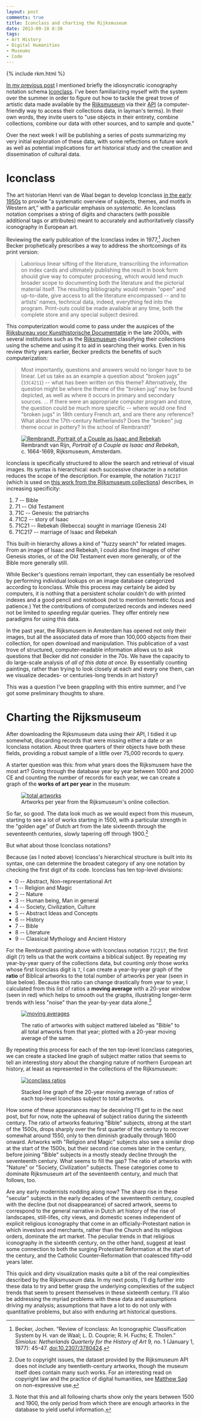 ```yaml
---
layout: post
comments: true
title: Iconclass and charting the Rijksmuseum
date: 2013-09-18 8:30
tags:
- Art History
- Digital Humanities
- Museums
- Code
---
```


{% include rkm.html %}

[In my previous post](/2013/08/26/image-search-for-ukiyo-e.html) I mentioned briefly the idiosyncratic iconography notation schema [Iconclass](http://iconclass.nl). I've been familiarizing myself with the system over the summer in order to figure out how to tackle the great trove of artistic data made available by the [Rijksmuseum](http://rijksmuseum.nl) via their [API](https://www.rijksmuseum.nl/en/api/instructions-for-use) (a computer-friendly way to access their collections data, in layman's terms). In their own words, they invite users to "use objects in their entirety, combine collections, combine our data with other sources, and to sample and quote."

Over the next week I will be publishing a series of posts summarizing my very initial exploration of these data, with some reflections on future work as well as potential implications for art historical study and the creation and dissemination of cultural data.

# Iconclass

The art historian Henri van de Waal began to develop Iconclass [in the early 1950s](http://iconclass.nl/about-iconclass/history-of-iconclass) to provide "a systematic overview of subjects, themes, and motifs in Western art," with a particular emphasis on *systematic*. An Iconclass notation comprises a string of digits and characters (with possible additional tags or attributes) meant to accurately and authoritatively classify iconography in European art.

Reviewing the early publication of the Iconclass index in 1977,[^becker] Jochen Becker prophetically prescribes a way to address the shortcomings of its print version:

> Laborious linear sifting of the literature, transcribing the information on index cards and ultimately publishing the result in book form should give way to computer processing, which would lend much broader scope to documenting both the literature and the pictorial material itself. The resulting bibliography would remain "open" and up-to-date, give access to all the literature encompassed -- and to artists' names, technical data, indeed, everything fed into the program. Print-outs could be made available at any time, both the complete store and any special subject desired.

[^becker]: Becker, Jochen. “Review of Iconclass: An Iconographic Classification System by H. van de Waal; L. D. Couprie; R. H. Fuchs; E. Tholen.” *Simiolus: Netherlands Quarterly for the History of Art* 9, no. 1 (January 1, 1977): 45–47. [doi:10.2307/3780424](http://dx.doi.org/10.2307/3780424).

This computerization would come to pass under the auspices of the [Rijksbureau voor Kunsthistorische Documentatie](http://www.rkd.nl) in the late 2000s, with several institutions such as the [Rijksmuseum](http://rijksmuseum.nl) classifying their collections using the scheme and using it to aid in searching their works. Even in his review thirty years earlier, Becker predicts the benefits of such computerization:
	
> Most importantly, questions and answers would no longer have to be linear. Let us take as an example a question about "broken jugs" (`33C4211`) -- what has been written on this theme? Alternatively, the question might be where the theme of the "broken jug" may be found depicted, as well as where it occurs in primary and secondary sources. ... If there were an appropriate computer program and store, the question could be much more specific -- where would one find "broken jugs" in 18th century French art, and are there any reference? What about the 17th-century Netherlands? Does the "broken" jug theme occur in pottery? In the school of Rembrandt?

<figure>
<a href="http://www.rijksmuseum.nl/media/assets/SK-C-216"><img src="/assets/images-display/rembrandt_isaac_rebekah.png" alt="Rembrandt, Portrait of a Couple as Isaac and Rebekah"/></a>
<figcaption>Rembrandt van Rijn, <i>Portrait of a Couple as Isaac and Rebekah</i>, c. 1664-1669, Rijksmuseum, Amsterdam.</figcaption>
</figure>

Iconclass is specifically structured to allow the search and retrieval of visual images. Its syntax is hierarchical: each successive character in a notation reduces the scope of the description. For example, the notation `71C217` (which is used on [this work from the Rijksmuseum collections](https://www.rijksmuseum.nl/nl/collectie/SK-C-216)) describes, in increasing specificity:

1. 7 -- Bible
2. 71 -- Old Testament
3. 71C -- Genesis: the patriarchs
4. 71C2 -- story of Isaac
5. 71C21 -- Rebekah (Rebecca) sought in marriage (Genesis 24)
6. 71C217 -- marriage of Isaac and Rebekah

This built-in hierarchy allows a kind of "fuzzy search" for related images. From an image of Isaac and Rebekah, I could also find images of other Genesis stories, or of the Old Testament even more generally, or of the Bible more generally still.

While Becker's questions remain important, they can essentially be resolved by performing individual lookups on an image database categorized according to Iconclass. While this process may certainly be aided by computers, it is nothing that a persistent scholar couldn't do with printed indexes and a good pencil and notebook (not to mention hermetic focus and patience.) Yet the contributions of computerized records and indexes need not be limited to *speeding* regular queries. They offer entirely new paradigms for using this data. 

In the past year, the Rijksmusem in Amsterdam has opened not only their images, but all the associated data of more than 100,000 objects from their collection, for open download and manipulation. This publication of a vast trove of structured, computer-readable information allows us to ask questions that Becker did not consider in the 70s. We have the capacity to do large-scale analysis of *all of this data at once*. By essentially counting paintings, rather than trying to look closely at each and every one them, can we visualize decades- or centuries-long trends in art history?

This was a question I've been grappling with this entire summer, and I've got some preliminary thoughts to share.

# Charting the Rijksmuseum

After downloading the Rijksmuseum data using their API, I tidied it up somewhat, discarding records that were missing either a date or an Iconclass notation. About three quarters of their objects have both these fields, providing a robust sample of a little over 75,000 records to query.

A starter question was this: from what years does the Rijksmusem have the most art? Going through the database year by year between 1000 and 2000 CE and counting the number of records for each year, we can create a graph of the **works of art per year** in the museum:

<figure>
<a href="/assets/images-display/rijksmuseum_totals_graph.svg"><img src="/assets/images-display/rijksmuseum_totals_graph.svg" alt="total artworks" /></a>
<figcaption>Artworks per year from the Rijksmuseum's online collection.</figcaption>
</figure>

So far, so good. The data look much as we would expect from this museum, starting to see a lot of works starting in 1500, with a particular strength in the "golden age" of Dutch art from the late sixteenth through the seventeenth centuries, slowly tapering off through 1900.[^20th]

But what about those Iconclass notations?

Because (as I noted above) Iconclass's hierarchical structure is built into its syntax, one can determine the broadest category of any one notation by checking the first digit of its code. Iconclass has ten top-level divisions:

- 0 -- Abstract, Non-representational Art
- 1 -- Religion and Magic
- 2 -- Nature
- 3 -- Human being, Man in general
- 4 -- Society, Civilization, Culture
- 5 -- Abstract Ideas and Concepts
- 6 -- History
- 7 -- Bible
- 8 -- Literature
- 9 -- Classical Mythology and Ancient History

For the Rembrandt painting above with Iconclass notation `71C217`, the first digit (`7`) tells us that the work contains a biblical subject. By repeating my year-by-year query of the collections data, but counting *only* those works whose first Iconclass digit is `7`, I can create a year-by-year graph of the **ratio** of Biblical artworks to the total number of artworks per year (seen in blue below). Because this ratio can change drastically from year to year, I calculated from this list of ratios a **moving average** with a 20-year window (seen in red) which helps to smooth out the graphs, illustrating longer-term trends with less "noise" than the year-by-year data alone.[^scope]

<figure>
<p><a href="/assets/images-display/moving_average_example.svg"><img src="/assets/images-display/moving_average_example.svg" alt="moving averages" /></a></p>
<figcaption>The ratio of artworks with subject mattered labeled as "Bible" to all total artworks from that year; plotted with a 20-year moving average of the same.</figcaption>
</figure>

By repeating this process for each of the ten top-level Iconclass categories, we can create a stacked line graph of subject matter ratios that seems to tell an interesting story about the changing nature of northern European art history, at least as represented in the collections of the Rijksmuseum:

<figure>
<p><a href="/assets/images/rijksmuseum_iconclass_graph.png"><img src="/assets/images-display/rijksmuseum_iconclass_graph.png" alt="iconclass ratios" /></a></p>
<figcaption>Stacked line graph of the 20-year moving average of ratios of each top-level Iconclass subject to total artworks.</figcaption>
</figure>

How some of these appearances may be deceiving I'll get to in the next post, but for now, note the upheaval of subject ratios during the sixteenth century. The ratio of artworks featuring "Bible" subjects, strong at the start of the 1500s, drops sharply over the first quarter of the century to recover somewhat around 1550, only to then diminish gradually through 1600 onward. Artworks with "Religion and Magic" subjects also see a similar drop at the start of the 1500s, but their second rise comes later in the century, before joining "Bible" subjects in a mostly steady decline through the seventeenth century. What seems to fill the gap? The ratio of artworks with "Nature" or "Society, Civilization" subjects. These categories come to dominate Rijksmuseum art of the seventeenth century, and much that follows, too.

Are any early modernists nodding along now? The sharp rise in these "secular" subjects in the early decades of the seventeenth century, coupled with the decline (but not disappearance) of sacred artwork, seems to correspond to the general narrative in Dutch art history of the rise of landscapes, still-lifes, city views, and domestic scenes independent of explicit religious iconography that come in an officially-Protestant nation in which investors and merchants, rather than the Church and its religious orders, dominate the art market. The peculiar trends in that religious iconography in the sixteenth century, on the other hand, suggest at least some connection to both the surging Protestant Reformation at the start of the century, and the Catholic Counter-Reformation that coalesced fifty-odd years later.

This quick and dirty visualization masks quite a bit of the real complexities described by the Rijksmuseum data. In my next posts, I'll dig further into these data to try and better grasp the underlying complexities of the subject trends that seem to present themselves in these sixteenth century. I'll also be addressing the myriad problems with these data and assumptions driving my analysis; assumptions that have a lot to do not only with quantitative problems, but also with enduring art historical questions.





<!-- Notes -->

[^scope]: Note that this and all following charts show only the years between 1500 and 1900, the only period from which there are enough artworks in the database to yield useful information.

[^20th]: Due to copyright issues, the dataset provided by the Rijksmuseum API does not include any twentieth-century artworks, though the museum itself does contain many such works. For an interesting read on copyright law and the practice of digital humanities, see [Matthew Sag](http://matthewsag.com/projects/google-book-copyright-the-digital-humanities/) on non-expressive use.